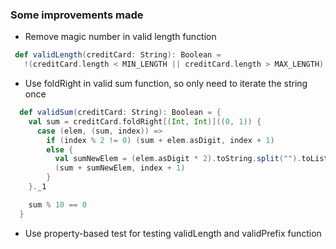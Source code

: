 ### Some improvements made

- Remove magic number in valid length function
```scala
 def validLength(creditCard: String): Boolean =
   !(creditCard.length < MIN_LENGTH || creditCard.length > MAX_LENGTH)
``` 

- Use foldRight in valid sum function, so only need to iterate the string once
```scala
  def validSum(creditCard: String): Boolean = {
    val sum = creditCard.foldRight[(Int, Int)]((0, 1)) {
      case (elem, (sum, index)) =>
        if (index % 2 != 0) (sum + elem.asDigit, index + 1)
        else {
          val sumNewElem = (elem.asDigit * 2).toString.split("").toList.map(_.toInt).sum
          (sum + sumNewElem, index + 1)
        }
    }._1

    sum % 10 == 0
  }
```

- Use property-based test for testing validLength and validPrefix function
